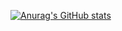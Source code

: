 [![Anurag's GitHub stats](https://github-readme-stats.vercel.app/api?username=essential2189&show_icons=true)](https://github.com/anuraghazra/github-readme-stats&theme=radical)
